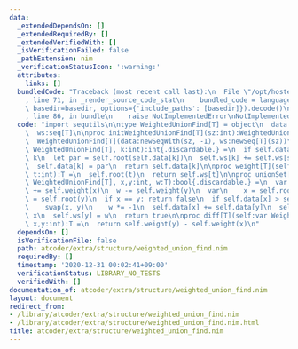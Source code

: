 ```yaml
---
data:
  _extendedDependsOn: []
  _extendedRequiredBy: []
  _extendedVerifiedWith: []
  _isVerificationFailed: false
  _pathExtension: nim
  _verificationStatusIcon: ':warning:'
  attributes:
    links: []
  bundledCode: "Traceback (most recent call last):\n  File \"/opt/hostedtoolcache/Python/3.10.4/x64/lib/python3.10/site-packages/onlinejudge_verify/documentation/build.py\"\
    , line 71, in _render_source_code_stat\n    bundled_code = language.bundle(stat.path,\
    \ basedir=basedir, options={'include_paths': [basedir]}).decode()\n  File \"/opt/hostedtoolcache/Python/3.10.4/x64/lib/python3.10/site-packages/onlinejudge_verify/languages/nim.py\"\
    , line 86, in bundle\n    raise NotImplementedError\nNotImplementedError\n"
  code: "import sequtils\n\ntype WeightedUnionFind[T] = object\n  data:seq[int]\n\
    \  ws:seq[T]\n\nproc initWeightedUnionFind[T](sz:int):WeightedUnionFind[T] =\n\
    \  WeightedUnionFind[T](data:newSeqWith(sz, -1), ws:newSeq[T](sz))\n\nproc root[T](self:var\
    \ WeightedUnionFind[T], k:int):int{.discardable.} =\n  if self.data[k] < 0: return\
    \ k\n  let par = self.root(self.data[k])\n  self.ws[k] += self.ws[self.data[k]]\n\
    \  self.data[k] = par\n  return self.data[k]\n\nproc weight[T](self:var WeightedUnionFind[T],\
    \ t:int):T =\n  self.root(t)\n  return self.ws[t]\n\nproc unionSet[T](self:var\
    \ WeightedUnionFind[T], x,y:int, w:T):bool{.discardable.} =\n  var w = w\n  w\
    \ += self.weight(x)\n  w -= self.weight(y)\n  var\n    x = self.root(x)\n    y\
    \ = self.root(y)\n  if x == y: return false\n  if self.data[x] > self.data[y]:\n\
    \    swap(x, y)\n    w *= -1\n  self.data[x] += self.data[y]\n  self.data[y] =\
    \ x\n  self.ws[y] = w\n  return true\n\nproc diff[T](self:var WeightedUnionFind[T],\
    \ x,y:int):T =\n  return self.weight(y) - self.weight(x)\n"
  dependsOn: []
  isVerificationFile: false
  path: atcoder/extra/structure/weighted_union_find.nim
  requiredBy: []
  timestamp: '2020-12-31 00:02:41+09:00'
  verificationStatus: LIBRARY_NO_TESTS
  verifiedWith: []
documentation_of: atcoder/extra/structure/weighted_union_find.nim
layout: document
redirect_from:
- /library/atcoder/extra/structure/weighted_union_find.nim
- /library/atcoder/extra/structure/weighted_union_find.nim.html
title: atcoder/extra/structure/weighted_union_find.nim
---
```

